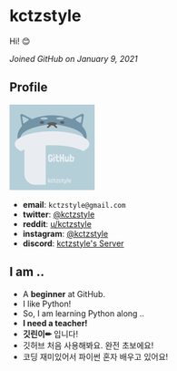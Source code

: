 # kctzstyle
Hi! 😊

_Joined GitHub on January 9, 2021_

## Profile
![Avatar](images/Avatar.png)
- **email**: `kctzstyle@gmail.com`
- **twitter**: [@kctzstyle](https://twitter.com/kctzstyle)
- **reddit**: [u/kctzstyle](https://www.reddit.com/user/kctzstyle)
- **instagram**: [@kctzstyle](https://www.instagram.com/kctzstyle)
- **discord**: [kctzstyle's Server](https://discord.gg/dfuEKfh9hS)

## I am ..
- A **beginner** at GitHub.
- I like Python!
- So, I am learning Python along ..
- **I need a teacher!**
- **깃린이✏** 입니다!
- 깃허브 처음 사용해봐요. 완전 초보에요!
- 코딩 재미있어서 파이썬 혼자 배우고 있어요!
